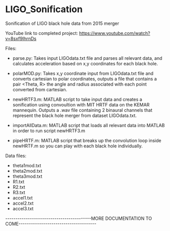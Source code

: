 # LIGO_Sonification
Sonification of LIGO black hole data from 2015 merger

YouTube link to completed project:
https://www.youtube.com/watch?v=8sxf9IhrnDs

Files:
- parse.py: 
Takes input LIGOdata.txt file and parses all relevant data, and calculates acceleration based on x,y coordinates for each black hole.

- polarMOD.py:
Takes x,y coordinate input from LIGOdata.txt file and converts cartesian to polar coordinates, outputs a file that contains a pair <Theta, R> the angle and radius associated with each point converted from cartesian.

- newHRTF3.m:
MATLAB script to take input data and creates a sonification using convoultion with MIT HRTF data on the KEMAR mannequin.  Outputs a .wav file containing 2 binaural channels that represent the black hole merger from dataset LIGOdata.txt.

- importAllData.m:
MATLAB script that loads all relevant data into MATLAB in order to run script newHRTF3.m

- pipeHRTF.m:
MATLAB script that breaks up the convolution loop inside newHRTF.m so you can play with each black hole individually.

Data files:
- theta1mod.txt
- theta2mod.txt
- theta3mod.txt
- R1.txt
- R2.txt
- R3.txt
- accel1.txt
- accel2.txt
- accel3.txt

------------------------------------------MORE DOCUMENTATION TO COME--------------------------------------
